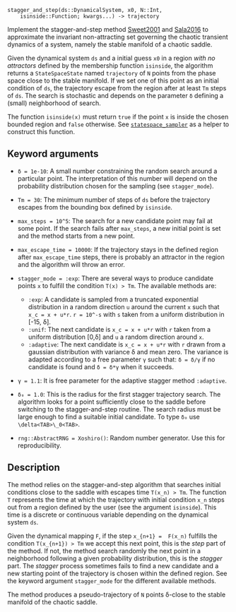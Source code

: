 ```
stagger_and_step(ds::DynamicalSystem, x0, N::Int, 
    isinside::Function; kwargs...) -> trajectory
```

Implement the stagger-and-step method  [Sweet2001](@cite) and [Sala2016](@cite) to approximate the invariant  non-attracting set governing the chaotic transient dynamics  of a system, namely the stable manifold of a chaotic saddle. 

Given the dynamical system `ds` and a initial guess `x0` in a  region *with no attractors* defined by the membership function  `isinside`, the algorithm returns a `StateSpaceState` named `trajectory`  of `N` points from the phase space close to the stable manifold.  If we set one of this point as an initial condition of `ds`,  the trajectory escape from the region after at least `Tm`  steps of `ds`. The search is stochastic and depends on the  parameter `δ` defining a (small) neighborhood of search. 

The function `isinside(x)` must return `true` if the point `x` is  inside the chosen bounded region and `false` otherwise. See  [`statespace_sampler`](@ref) as a helper to construct this  function.

## Keyword arguments

  * `δ = 1e-10`: A small number constraining the random search around a particular point. The interpretation of this  number will depend on the probability distribution chosen  for the sampling (see `stagger_mode`).
  * `Tm = 30`: The minimum number of steps of `ds` before  the trajectory escapes from the bounding box defined by `isinside`.
  * `max_steps = 10^5`: The search for a new candidate point may  fail at some point. If the search fails after `max_steps`,  a new initial point is set and the method starts from a new point.
  * `max_escape_time = 10000`: If the trajectory stays in the  defined region after `max_escape_time` steps, there is probably an attractor in the region and the algorithm will throw an error.
  * `stagger_mode = :exp`: There are several ways to produce  candidate points `x` to fulfill the condition `T(x) > Tm`.  The available methods are: 

      * `:exp`: A candidate is sampled from a truncated exponential  distribution in a random direction `u` around the current `x` such that `x_c = x + u*r`. `r = 10^-s` with `s` taken from a uniform distribution in [-15, δ].
      * `:unif`: The next candidate is `x_c = x + u*r` with `r`  taken from a uniform distribution [0,δ] and `u` a random  direction around `x`.
      * `:adaptive`: The next candidate is `x_c = x + u*r` with  `r` drawn from a gaussian distribution with variance  δ  and mean zero. The variance is adapted according to a free parameter `γ` such that: `δ = δ/γ` if no candidate is found and `δ = δ*γ` when it succeeds.
  * `γ = 1.1`: It is free parameter for the adaptive stagger method `:adaptive`.
  * `δ₀ = 1.0`: This is the radius for the first stagger  trajectory search. The algorithm looks for a point  sufficiently close to the saddle before switching to the  stagger-and-step routine. The search radius must be large  enough to find a suitable initial candidate.  To type `δ₀` use `\delta<TAB>\_0<TAB>`.
  * `rng::AbstractRNG = Xoshiro()`:  Random number generator. Use this for reproducibility.

## Description

The method relies on the stagger-and-step algorithm that  searches initial conditions close to the saddle with escapes time  `T(x_n) > Tm`. The function `T` represents the time at which the trajectory with initial condition `x_n` steps out  from a region defined by the user (see the argument `isinside`). This time is a discrete or continuous variable depending on  the dynamical system `ds`.

Given the dynamical mapping `F`, if the step `x_{n+1} =  F(x_n)` fulfills the condition `T(x_{n+1}) > Tm` we accept  this next point, this is the *step* part of the method. If  not, the method search randomly the next point in a  neighborhood following a given probability distribution, this  is the *stagger* part. The *stagger* process sometimes fails to find  a new candidate and a new starting point of the trajectory is chosen  within the defined region. See the keyword argument  `stagger_mode` for the different available methods.   

The method produces a pseudo-trajectory of `N` points δ-close to the stable manifold of the chaotic saddle. 
